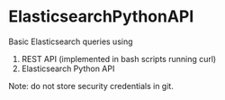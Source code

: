 # ElasticsearchPythonAPI
Basic Elasticsearch queries using

  1. REST API (implemented in bash scripts running curl)
  2. Elasticsearch Python API

Note: do not store security credentials in git.


